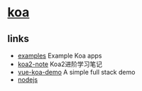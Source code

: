 # [koa](https://github.com/koajs/koa)

## links

+ [examples](https://github.com/koajs/examples) Example Koa apps
+ [koa2-note](https://github.com/chenshenhai/koa2-note) Koa2进阶学习笔记
+ [vue-koa-demo](https://github.com/Molunerfinn/vue-koa-demo) A simple full stack demo
+ [nodejs](https://www.liaoxuefeng.com/wiki/001434446689867b27157e896e74d51a89c25cc8b43bdb3000/001471955049232be7492e76f514d45a2180e2c224eb7a6000)
